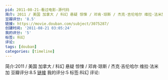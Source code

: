 ```yaml
---
pid: 2011-08-21-看过电影-源代码
简介: 2011 / 美国 加拿大 / 科幻 悬疑 惊悚 / 邓肯·琼斯 / 杰克·吉伦哈尔 维拉·法米加
豆瓣评分: '8.5'
链接: https://movie.douban.com/subject/3075287/
创建时间: '2011-08-21 03:05:24'
我的评分: '5'
标签: 科幻
评论:
tags: [douban]
categories: [timeline]
---
```

简介:2011 / 美国 加拿大 / 科幻 悬疑 惊悚 / 邓肯·琼斯 / 杰克·吉伦哈尔 维拉·法米加
豆瓣评分:8.5
[链接](https://movie.douban.com/subject/3075287/)
我的评分:5
标签:科幻
评论:
